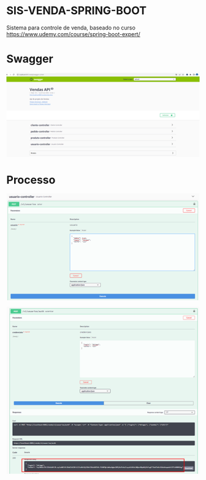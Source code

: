 # SIS-VENDA-SPRING-BOOT

Sistema para controle de venda, baseado no curso https://www.udemy.com/course/spring-boot-expert/ 



# Swagger

![Swagger](https://github.com/thiago-jv/SIS-VENDA-SPRING-BOOT/blob/main/swagger.png)


# Processo

![Usuário de acesso](https://github.com/thiago-jv/SIS-VENDA-SPRING-BOOT/blob/main/usuario.png)

![token](https://github.com/thiago-jv/SIS-VENDA-SPRING-BOOT/blob/main/token.png)
